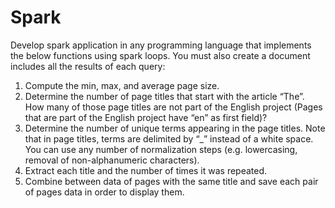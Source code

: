 # Spark

Develop spark application in any programming language that implements the below functions using spark loops. 
You must also create a document includes all the results of each query:
1) Compute the min, max, and average page size.
2) Determine the number of page titles that start with the article “The”. How many of those
page titles are not part of the English project (Pages that are part of the English project
have “en” as first field)?
3) Determine the number of unique terms appearing in the page titles. Note that in page
titles, terms are delimited by “_” instead of a white space. You can use any number of
normalization steps (e.g. lowercasing, removal of non-alphanumeric characters).
4) Extract each title and the number of times it was repeated.
5) Combine between data of pages with the same title and save each pair of pages data
in order to display them.
